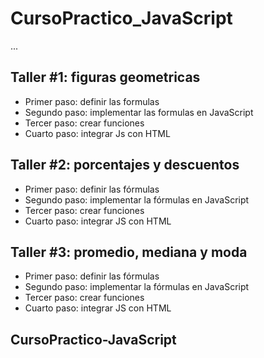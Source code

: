 # CursoPractico_JavaScript

...

## Taller #1: figuras geometricas

- Primer paso: definir las formulas 
- Segundo paso: implementar las formulas en JavaScript
- Tercer paso: crear funciones
- Cuarto paso: integrar Js con HTML

## Taller #2: porcentajes y descuentos

- Primer paso: definir las fórmulas
- Segundo paso: implementar la fórmulas en JavaScript
- Tercer paso: crear funciones
- Cuarto paso: integrar JS con HTML

## Taller #3: promedio, mediana y moda

- Primer paso: definir las fórmulas
- Segundo paso: implementar la fórmulas en JavaScript
- Tercer paso: crear funciones
- Cuarto paso: integrar JS con HTML

## CursoPractico-JavaScript